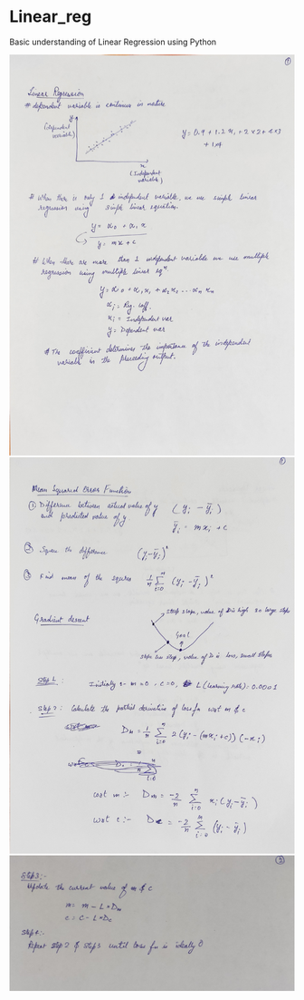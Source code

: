 # Linear_reg
Basic understanding of Linear Regression using Python

![GitHub 1](https://github.com/TrailblaZer132/Linear_reg/blob/master/1.jpg)
<br>
![GitHub 2](https://github.com/TrailblaZer132/Linear_reg/blob/master/2.jpg)
<br>
![GitHub 3](https://github.com/TrailblaZer132/Linear_reg/blob/master/3.jpg)
